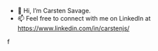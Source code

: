 - 👋 Hi, I’m Carsten Savage.
- 📫 Feel free to connect with me on LinkedIn at https://www.linkedin.com/in/carstenjs/

f

